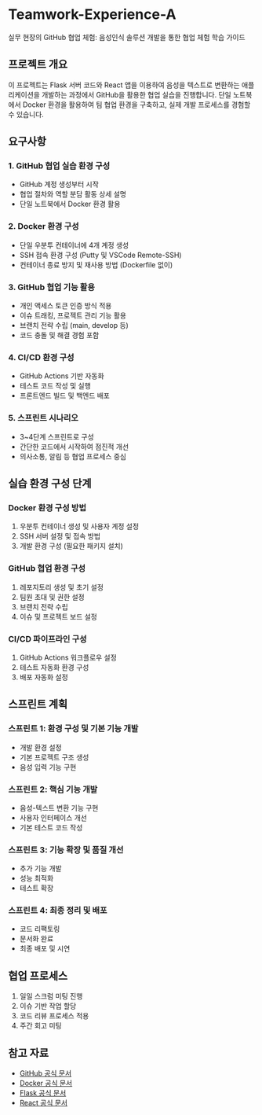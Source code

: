 # Teamwork-Experience-A
실무 현장의 GitHub 협업 체험: 음성인식 솔루션 개발을 통한 협업 체험 학습 가이드

## 프로젝트 개요

이 프로젝트는 Flask 서버 코드와 React 앱을 이용하여 음성을 텍스트로 변환하는 애플리케이션을 개발하는 과정에서 GitHub을 활용한 협업 실습을 진행합니다. 단일 노트북에서 Docker 환경을 활용하여 팀 협업 환경을 구축하고, 실제 개발 프로세스를 경험할 수 있습니다.

## 요구사항

### 1. GitHub 협업 실습 환경 구성
- GitHub 계정 생성부터 시작
- 협업 절차와 역할 분담 활동 상세 설명
- 단일 노트북에서 Docker 환경 활용

### 2. Docker 환경 구성
- 단일 우분투 컨테이너에 4개 계정 생성
- SSH 접속 환경 구성 (Putty 및 VSCode Remote-SSH)
- 컨테이너 종료 방지 및 재사용 방법 (Dockerfile 없이)

### 3. GitHub 협업 기능 활용
- 개인 액세스 토큰 인증 방식 적용
- 이슈 트래킹, 프로젝트 관리 기능 활용
- 브랜치 전략 수립 (main, develop 등)
- 코드 충돌 및 해결 경험 포함

### 4. CI/CD 환경 구성
- GitHub Actions 기반 자동화
- 테스트 코드 작성 및 실행
- 프론트엔드 빌드 및 백엔드 배포

### 5. 스프린트 시나리오
- 3~4단계 스프린트로 구성
- 간단한 코드에서 시작하여 점진적 개선
- 의사소통, 알림 등 협업 프로세스 중심

## 실습 환경 구성 단계

### Docker 환경 구성 방법
1. 우분투 컨테이너 생성 및 사용자 계정 설정
2. SSH 서버 설정 및 접속 방법
3. 개발 환경 구성 (필요한 패키지 설치)

### GitHub 협업 환경 구성
1. 레포지토리 생성 및 초기 설정
2. 팀원 초대 및 권한 설정
3. 브랜치 전략 수립
4. 이슈 및 프로젝트 보드 설정

### CI/CD 파이프라인 구성
1. GitHub Actions 워크플로우 설정
2. 테스트 자동화 환경 구성
3. 배포 자동화 설정

## 스프린트 계획

### 스프린트 1: 환경 구성 및 기본 기능 개발
- 개발 환경 설정
- 기본 프로젝트 구조 생성
- 음성 입력 기능 구현

### 스프린트 2: 핵심 기능 개발
- 음성-텍스트 변환 기능 구현
- 사용자 인터페이스 개선
- 기본 테스트 코드 작성

### 스프린트 3: 기능 확장 및 품질 개선
- 추가 기능 개발
- 성능 최적화
- 테스트 확장

### 스프린트 4: 최종 정리 및 배포
- 코드 리팩토링
- 문서화 완료
- 최종 배포 및 시연

## 협업 프로세스

1. 일일 스크럼 미팅 진행
2. 이슈 기반 작업 할당
3. 코드 리뷰 프로세스 적용
4. 주간 회고 미팅

## 참고 자료

- [GitHub 공식 문서](https://docs.github.com/)
- [Docker 공식 문서](https://docs.docker.com/)
- [Flask 공식 문서](https://flask.palletsprojects.com/)
- [React 공식 문서](https://reactjs.org/docs/getting-started.html)

